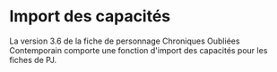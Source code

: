 # Import des capacités

La version 3.6 de la fiche de personnage Chroniques Oubliées Contemporain comporte une fonction d'import des capacités pour les fiches de PJ.



<!--stackedit_data:
eyJoaXN0b3J5IjpbMTY0NDkzNTgzOF19
-->